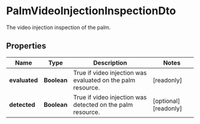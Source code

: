 

# PalmVideoInjectionInspectionDto

The video injection inspection of the palm.

## Properties

| Name | Type | Description | Notes |
|------------ | ------------- | ------------- | -------------|
|**evaluated** | **Boolean** | True if video injection was evaluated on the palm resource. |  [readonly] |
|**detected** | **Boolean** | True if video injection was detected on the palm resource. |  [optional] [readonly] |



